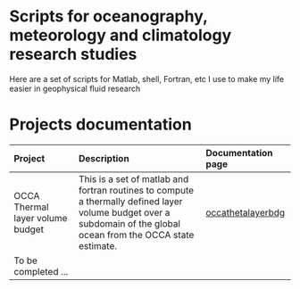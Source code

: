 # Scripts for oceanography, meteorology and climatology research studies #

Here are a set of scripts for Matlab, shell, Fortran, etc I use to make my life easier in geophysical fluid research


# Projects documentation #

| **Project** | **Description** | **Documentation page** |
|:------------|:----------------|:-----------------------|
| OCCA Thermal layer volume budget| This is a set of matlab and fortran routines to compute a thermally defined layer volume budget over a subdomain of the global ocean from the OCCA state estimate.  | [occathetalayerbdg](occathetalayerbdg.md) |
| To be completed ...|